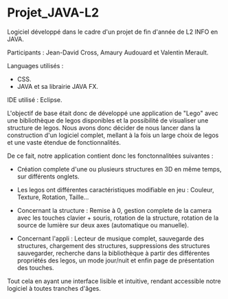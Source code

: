 # Projet_JAVA-L2
 
Logiciel développé dans le cadre d'un projet de fin d'année de L2 INFO en JAVA.

Participants : Jean-David Cross, Amaury Audouard et Valentin Merault.

Languages utilisés :

- CSS.
- JAVA et sa librairie JAVA FX.

IDE utilisé : Eclipse.

L'objectif de base était donc de développé une application de "Lego" avec une bibliothèque de legos disponibles et la possibilité de visualiser une structure de legos. Nous avons donc décider de nous lancer dans la construction d'un logiciel complet, mellant à la fois un large choix de legos et une vaste étendue de fonctionnalités.

De ce fait, notre application contient donc les fonctonnalitées suivantes :

- Création complete d'une ou plusieurs structures en 3D en même temps, sur différents onglets.

- Les legos ont différentes caractéristiques modifiable en jeu : Couleur, Texture, Rotation, Taille...

- Concernant la structure : Remise à 0, gestion complete de la camera avec les touches clavier + souris, rotation de la structure, rotation de la source de lumière sur deux axes (automatique ou manuelle).

- Concernant l'appli : Lecteur de musique complet, sauvegarde des structures, chargement des structures, suppressions des structures sauvegarder, recherche dans la bibliothèque à partir des différentes propriétés des legos, un mode jour/nuit et enfin page de présentation des touches.

Tout cela en ayant une interface lisible et intuitive, rendant accessible notre logiciel à toutes tranches d'âges.
